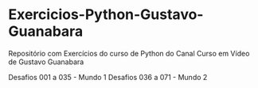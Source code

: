 # Exercicios-Python-Gustavo-Guanabara

Repositório com Exercícios do curso de Python do Canal Curso em Vídeo de Gustavo Guanabara

Desafios 001 a 035 - Mundo 1
Desafios 036 a 071 - Mundo 2

